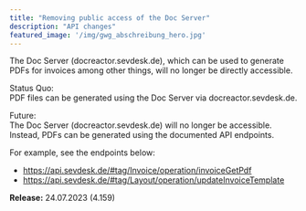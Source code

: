```yaml
---
title: "Removing public access of the Doc Server"
description: "API changes"
featured_image: '/img/gwg_abschreibung_hero.jpg'
---
```



The Doc Server (docreactor.sevdesk.de), which can be used to generate PDFs for invoices among other things, will no longer be directly accessible.

Status Quo:<br>
PDF files can be generated using the Doc Server via docreactor.sevdesk.de.

Future:<br>
The Doc Server (docreactor.sevdesk.de) will no longer be accessible.
Instead, PDFs can be generated using the documented API endpoints.

For example, see the endpoints below:

<ul>
<li><a href="https://api.sevdesk.de/#tag/Invoice/operation/invoiceGetPdf">https://api.sevdesk.de/#tag/Invoice/operation/invoiceGetPdf</a></li>
<li><a href="https://api.sevdesk.de/#tag/Layout/operation/updateInvoiceTemplate">https://api.sevdesk.de/#tag/Layout/operation/updateInvoiceTemplate</a></li>
</ul>
<b>Release:</b> 24.07.2023 (4.159)